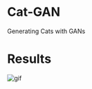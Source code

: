 # Cat-GAN
Generating Cats with GANs

# Results
![gif](https://raw.githubusercontent.com/vee-upatising/Cat-GAN/master/result.gif)
